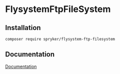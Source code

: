 # FlysystemFtpFileSystem

## Installation

```
composer require spryker/flysystem-ftp-filesystem
```

## Documentation

[Documentation](https://spryker.github.io)
